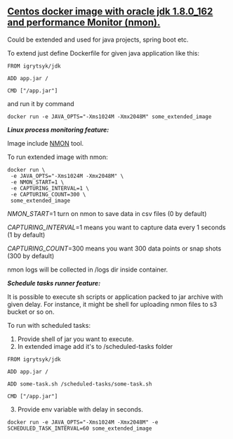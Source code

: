 ## [Centos docker image with oracle jdk 1.8.0_162 and performance Monitor (nmon).](https://hub.docker.com/r/igrytsyk/jdk1.8_nmon/)

Could be extended and used for java projects, spring boot etc.

To extend just define Dockerfile for given java application like this:

```
FROM igrytsyk/jdk

ADD app.jar /

CMD ["/app.jar"]
```


and run it by command

```
docker run -e JAVA_OPTS="-Xms1024M -Xmx2048M" some_extended_image
```

***Linux process monitoring feature:***

Image include [NMON](http://nmon.sourceforge.net/pmwiki.php) tool.

To run extended image with nmon:
```
docker run \
 -e JAVA_OPTS="-Xms1024M -Xmx2048M" \
 -e NMON_START=1 \
 -e CAPTURING_INTERVAL=1 \
 -e CAPTURING_COUNT=300 \
 some_extended_image
``` 
*NMON_START*=1 turn on nmon to save data in csv files (0 by default)

*CAPTURING_INTERVAL*=1 means you want to capture data every 1 seconds (1 by default)
 
*CAPTURING_COUNT*=300 means you want 300 data points or snap shots (300 by default)

nmon logs will be collected in /logs dir inside container.

***Schedule tasks runner feature:***

It is possible to execute sh scripts or application packed to jar archive with given delay.
For instance, it might be shell for uploading nmon files to s3 bucket or so on.

To run with scheduled tasks:
1. Provide shell of jar you want to execute. 
2. In extended image add it's to /scheduled-tasks folder
```
FROM igrytsyk/jdk

ADD app.jar /

ADD some-task.sh /scheduled-tasks/some-task.sh

CMD ["/app.jar"]
```


3. Provide env variable with delay in seconds.

```
docker run -e JAVA_OPTS="-Xms1024M -Xmx2048M" -e SCHEDULED_TASK_INTERVAL=60 some_extended_image
```
